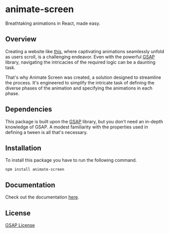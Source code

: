 # animate-screen

Breathtaking animations in React, made easy.

## Overview

Creating a website like [this](https://momentsapp.es), where captivating animations seamlessly unfold as users scroll, is a challenging endeavor. Even with the powerful [GSAP](https://gsap.com) library, navigating the intricacies of the required logic can be a daunting task.

That's why Animate Screen was created, a solution designed to streamline the process. It's engineered to simplify the intricate task of defining the diverse phases of the animation and specifying the animations in each phase.

## Dependencies

This package is built upon the [GSAP](https://gsap.com) library, but you don't need an in-depth knowledge of GSAP. A modest familiarity with the properties used in defining a tween is all that's necessary.

## Installation

To install this package you have to run the following command.

```shell
npm install animate-screen
```

## Documentation

Check out the documentation [here](https://animate-screen-docs.vercel.app).

## License

[GSAP License](https://gsap.com/licensing)
